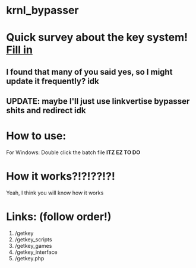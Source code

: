 # krnl_bypasser

<h1>Quick survey about the key system! <a href="https://forms.gle/KKsxVidqjtkXwUQG8">Fill in</a></h1>
<h2>I found that many of you said yes, so I might update it frequently? idk</h2>
<h2>UPDATE: maybe I'll just use linkvertise bypasser shits and redirect idk</h2>



# How to use:
For Windows: 
Double click the batch file
**ITZ EZ TO DO**

# How it works?!?!??!?!
Yeah, I think you will know how it works

# Links: (follow order!)
1. /getkey
2. /getkey_scripts
3. /getkey_games
4. /getkey_interface
5. /getkey.php
